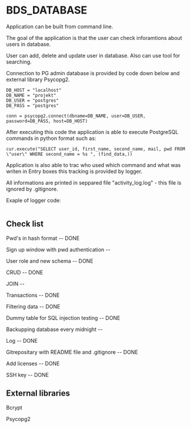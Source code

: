 # BDS_DATABASE

Application can be built from command line. 

The goal of the application is that the user can check inforamtions about users in database.

User can add, delete and update user in database. Also can use tool for searching.

Connection to PG admin database is provided by code down below and external library Psycopg2.

```
DB_HOST = "localhost"
DB_NAME = "projekt"
DB_USER = "postgres"
DB_PASS = "postgres"

conn = psycopg2.connect(dbname=DB_NAME, user=DB_USER, password=DB_PASS, host=DB_HOST)
```

After executing this code the application is able to execute PostgreSQL commands in python format such as:

```
cur.execute("SELECT user_id, first_name, second_name, mail, pwd FROM \"user\" WHERE second_name = %s ", (find_data,))
```

Application is also able to trac who used which command and what was writen in Entry boxes this tracking is provided by logger.

All informations are printed in seppared file "activity_log.log" - this file is ignored by .gitignore.

Exaple of logger code:

```

```

## Check list

Pwd's in hash format -- DONE

Sign up window with pwd authentication --

User role and new schema -- DONE

CRUD -- DONE

JOIN -- 

Transactions -- DONE

Filtering data -- DONE

Dummy table for SQL injection testing -- DONE

Backupping database every midnight -- 

Log -- DONE

Gitrepositary with README file and .gitignore -- DONE

Add licenses -- DONE

SSH key -- DONE

## External libraries


Bcrypt

Psycopg2
